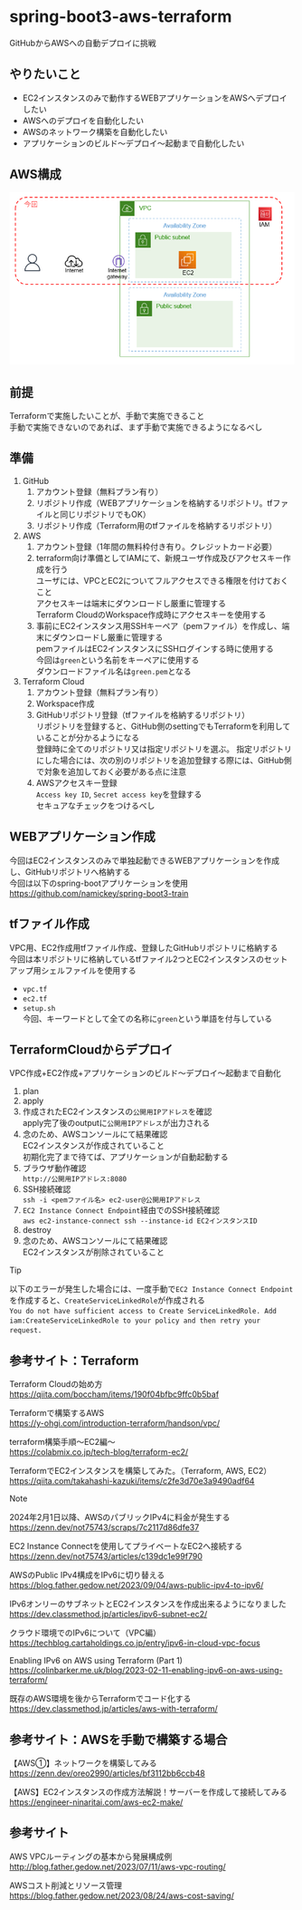 # spring-boot3-aws-terraform

GitHubからAWSへの自動デプロイに挑戦

## やりたいこと
* EC2インスタンスのみで動作するWEBアプリケーションをAWSへデプロイしたい
* AWSへのデプロイを自動化したい
* AWSのネットワーク構築を自動化したい
* アプリケーションのビルド～デプロイ～起動まで自動化したい

## AWS構成
![AWS構成](aws.png)

## 前提
Terraformで実施したいことが、手動で実施できること  
手動で実施できないのであれば、まず手動で実施できるようになるべし  

## 準備

1. GitHub
	1. アカウント登録（無料プラン有り）
	1. リポジトリ作成（WEBアプリケーションを格納するリポジトリ。tfファイルと同じリポジトリでもOK）
	1. リポジトリ作成（Terraform用のtfファイルを格納するリポジトリ）
1. AWS
	1. アカウント登録（1年間の無料枠付き有り。クレジットカード必要）
	1. terraform向け準備としてIAMにて、新規ユーザ作成及びアクセスキー作成を行う  
	   ユーザには、VPCとEC2についてフルアクセスできる権限を付けておくこと  
	   アクセスキーは端末にダウンロードし厳重に管理する  
	   Terraform CloudのWorkspace作成時にアクセスキーを使用する  
	1. 事前にEC2インスタンス用SSHキーペア（pemファイル）を作成し、端末にダウンロードし厳重に管理する  
	   pemファイルはEC2インスタンスにSSHログインする時に使用する  
	   今回は`green`という名前をキーペアに使用する  
	   ダウンロードファイル名は`green.pem`となる  
1. Terraform Cloud
	1. アカウント登録（無料プラン有り）
	1. Workspace作成
	1. GitHubリポジトリ登録（tfファイルを格納するリポジトリ）  
       リポジトリを登録すると、GitHub側のsettingでもTerraformを利用していることが分かるようになる  
	   登録時に全てのリポジトリ又は指定リポジトリを選ぶ。
	   指定リポジトリにした場合には、次の別のリポジトリを追加登録する際には、GitHub側で対象を追加しておく必要がある点に注意  
	1. AWSアクセスキー登録  
	   `Access key ID`, `Secret access key`を登録する  
	   セキュアなチェックをつけるべし  


## WEBアプリケーション作成
今回はEC2インスタンスのみで単独起動できるWEBアプリケーションを作成し、GitHubリポジトリへ格納する  
今回は以下のspring-bootアプリケーションを使用  
https://github.com/namickey/spring-boot3-train  


## tfファイル作成
VPC用、EC2作成用tfファイル作成、登録したGitHubリポジトリに格納する  
今回は本リポジトリに格納しているtfファイル2つとEC2インスタンスのセットアップ用シェルファイルを使用する  
* `vpc.tf`  
* `ec2.tf`  
* `setup.sh`  
今回、キーワードとして全ての名称に`green`という単語を付与している  

## TerraformCloudからデプロイ
VPC作成+EC2作成+アプリケーションのビルド～デプロイ～起動まで自動化  

1. plan
1. apply
1. 作成されたEC2インスタンスの`公開用IPアドレス`を確認  
   apply完了後のoutputに`公開用IPアドレス`が出力される  
1. 念のため、AWSコンソールにて結果確認  
   EC2インスタンスが作成されていること  
   初期化完了まで待てば、アプリケーションが自動起動する  
1. ブラウザ動作確認  
   `http://公開用IPアドレス:8080`
1. SSH接続確認  
   `ssh -i <pemファイル名> ec2-user@公開用IPアドレス`
1. `EC2 Instance Connect Endpoint`経由でのSSH接続確認  
   `aws ec2-instance-connect ssh --instance-id EC2インスタンスID`  
1. destroy
1. 念のため、AWSコンソールにて結果確認  
   EC2インスタンスが削除されていること  

> [!TIP]
> 以下のエラーが発生した場合には、一度手動で`EC2 Instance Connect Endpoint`を作成すると、`CreateServiceLinkedRole`が作成される  
> `You do not have sufficient access to Create ServiceLinkedRole. Add iam:CreateServiceLinkedRole to your policy and then retry your request.`  

## 参考サイト：Terraform

Terraform Cloudの始め方  
https://qiita.com/boccham/items/190f04bfbc9ffc0b5baf  

Terraformで構築するAWS  
https://y-ohgi.com/introduction-terraform/handson/vpc/  

terraform構築手順〜EC2編〜  
https://colabmix.co.jp/tech-blog/terraform-ec2/  

TerraformでEC2インスタンスを構築してみた。（Terraform, AWS, EC2）  
https://qiita.com/takahashi-kazuki/items/c2fe3d70e3a9490adf64  

> [!NOTE]
> 2024年2月1日以降、AWSのパブリックIPv4に料金が発生する  
> https://zenn.dev/not75743/scraps/7c2117d86dfe37  
>
> EC2 Instance Connectを使用してプライベートなEC2へ接続する  
> https://zenn.dev/not75743/articles/c139dc1e99f790  
>
> AWSのPublic IPv4構成をIPv6に切り替える  
> https://blog.father.gedow.net/2023/09/04/aws-public-ipv4-to-ipv6/  
>
> IPv6オンリーのサブネットとEC2インスタンスを作成出来るようになりました  
> https://dev.classmethod.jp/articles/ipv6-subnet-ec2/  
>
> クラウド環境でのIPv6について（VPC編）  
> https://techblog.cartaholdings.co.jp/entry/ipv6-in-cloud-vpc-focus  
>
> Enabling IPv6 on AWS using Terraform (Part 1)  
> https://colinbarker.me.uk/blog/2023-02-11-enabling-ipv6-on-aws-using-terraform/  
>
> 既存のAWS環境を後からTerraformでコード化する  
> https://dev.classmethod.jp/articles/aws-with-terraform/  

## 参考サイト：AWSを手動で構築する場合

【AWS①】ネットワークを構築してみる  
https://zenn.dev/oreo2990/articles/bf3112bb6ccb48  

【AWS】EC2インスタンスの作成方法解説！サーバーを作成して接続してみる  
https://engineer-ninaritai.com/aws-ec2-make/  

## 参考サイト

AWS VPCルーティングの基本から発展構成例  
http://blog.father.gedow.net/2023/07/11/aws-vpc-routing/  

AWSコスト削減とリソース管理  
https://blog.father.gedow.net/2023/08/24/aws-cost-saving/  
